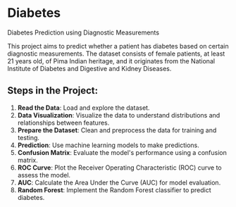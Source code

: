 # Diabetes
Diabetes Prediction using Diagnostic Measurements

This project aims to predict whether a patient has diabetes based on certain diagnostic measurements. The dataset consists of female patients, at least 21 years old, of Pima Indian heritage, and it originates from the National Institute of Diabetes and Digestive and Kidney Diseases.

## Steps in the Project:
1. **Read the Data**: Load and explore the dataset.
2. **Data Visualization**: Visualize the data to understand distributions and relationships between features.
3. **Prepare the Dataset**: Clean and preprocess the data for training and testing.
4. **Prediction**: Use machine learning models to make predictions.
5. **Confusion Matrix**: Evaluate the model's performance using a confusion matrix.
6. **ROC Curve**: Plot the Receiver Operating Characteristic (ROC) curve to assess the model.
7. **AUC**: Calculate the Area Under the Curve (AUC) for model evaluation.
8. **Random Forest**: Implement the Random Forest classifier to predict diabetes.

